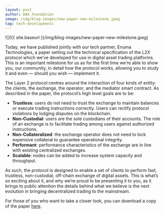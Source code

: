 ```yaml
---
layout: post
author: OAX Foundation
image: /img/blog-images/new-paper-new-milestone.jpeg
tag: tech-developments
---
```

![]({{ site.baseurl }}/img/blog-images/new-paper-new-milestone.jpeg)

Today, we have published jointly with our tech partner, Enuma Technologies, a paper setting out the technical specification of the L2X protocol which we’ve developed for use in digital asset trading platforms. This is an important milestone for us as for the first time we’re able to show you, our community, in detail how the protocol works, allowing you to study it and even — should you wish — implement it.

The Layer 2 protocol centres around the interaction of four kinds of entity: the clients, the exchange, the operator, and the mediator smart contract. As described in the paper, the protocol’s high level goals are to be:

* **Trustless**: users do not need to trust the exchange to maintain balances or execute trading instructions correctly. Users can rectify protocol violations by lodging disputes on the blockchain.
* **Non-Custodial**: users are the sole custodians of their accounts. The role of an exchange is to facilitate trading among users against authorized instructions.
* **Non-Collateralized**: the exchange operator does not need to lock expensive collateral to guarantee operational integrity.
* **Performant**: performance characteristics of the exchange are in line with existing centralized exchanges.
* **Scalable**: nodes can be added to increase system capacity and throughput.

As such, the protocol is designed to enable a set of clients to perform fast, trustless, non-custodial, off-chain exchange of digital assets. This is what’s so exciting about it, and why we’re proud to be presenting it to you, as it brings to public attention the details behind what we believe is the next evolution in bringing decentralized trading to the mainstream.

For those of you who want to take a closer look, you can download a copy of the paper [here](https://github.com/OAXFoundation/l2x-trustless-exchange/blob/master/docs/l2x-specification.pdf).